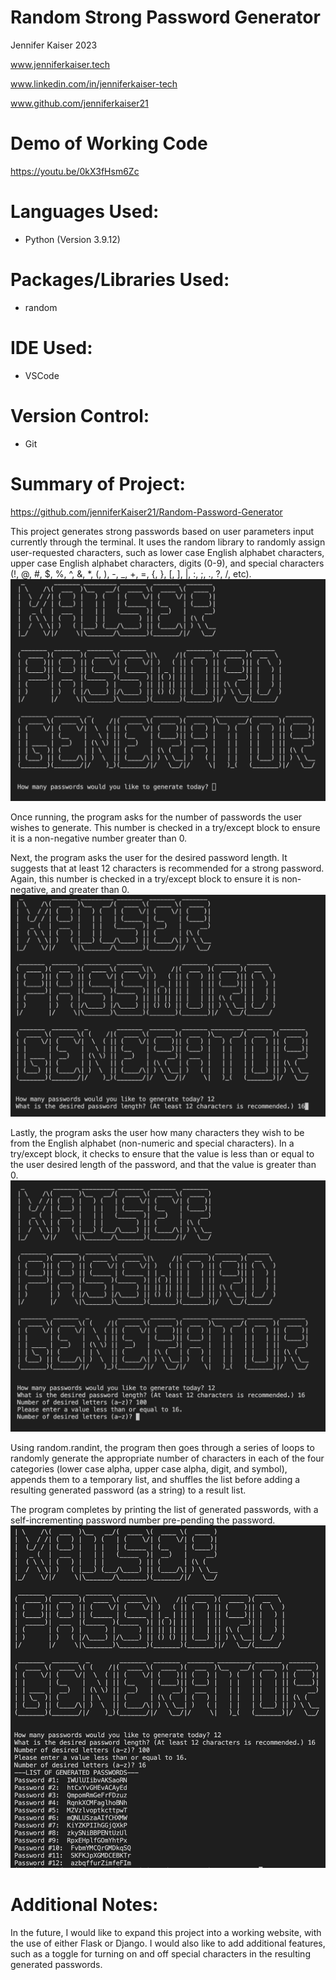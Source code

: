 # Random Strong Password Generator
<p>Jennifer Kaiser 2023 
<p>
<a href="www.jenniferkaiser.tech">www.jenniferkaiser.tech</a>
<p>
<a href="www.linkedin.com/in/jenniferkaiser-tech">www.linkedin.com/in/jenniferkaiser-tech</a>
<p>
<a href="www.github.com/jenniferkaiser21">www.github.com/jenniferkaiser21</a>

# Demo of Working Code
<a href="https://youtu.be/0kX3fHsm6Zc">https://youtu.be/0kX3fHsm6Zc</a>


# Languages Used:
* Python (Version 3.9.12)

# Packages/Libraries Used:
* random 

# IDE Used:
* VSCode

# Version Control:
* Git

# Summary of Project:
https://github.com/jenniferKaiser21/Random-Password-Generator

This project generates strong passwords based on user parameters input currently through the terminal. It uses the random library to randomly assign user-requested characters, such as lower case English alphabet characters, upper case English alphabet characters, digits (0-9), and special characters (!, @, #, $, %, ^, &, *, (, ), -, _, +, =, {, }, [, ], |, :, ;, ., ?, /, etc).
<img src="https://github.com/jenniferKaiser21/Random-Password-Generator/blob/9c9e0afe36dece380b4bb25ad5a8d9afffe383c9/images/generator_1.png">

Once running, the program asks for the number of passwords the user wishes to generate. This number is checked in a try/except block to ensure it is a non-negative number greater than 0. 

Next, the program asks the user for the desired password length. It suggests that at least 12 characters is recommended for a strong password. Again, this number is checked in a try/except block to ensure it is non-negative, and greater than 0.
<img src="https://github.com/jenniferKaiser21/Random-Password-Generator/blob/9c9e0afe36dece380b4bb25ad5a8d9afffe383c9/images/generator_2.png">

Lastly, the program asks the user how many characters they wish to be from the English alphabet (non-numeric and special characters). In a try/except block, it checks to ensure that the value is less than or equal to the user desired length of the password, and that the value is greater than 0.
<img src="https://github.com/jenniferKaiser21/Random-Password-Generator/blob/9c9e0afe36dece380b4bb25ad5a8d9afffe383c9/images/generator_3.png">

Using random.randint, the program then goes through a series of loops to randomly generate the appropriate number of characters in each of the four categories (lower case alpha, upper case alpha, digit, and symbol), appends them to a temporary list, and shuffles the list before adding a resulting generated password (as a string) to a result list.

The program completes by printing the list of generated passwords, with a self-incrementing password number pre-pending the password.
<img src="https://github.com/jenniferKaiser21/Random-Password-Generator/blob/9c9e0afe36dece380b4bb25ad5a8d9afffe383c9/images/generator_4.png">

# Additional Notes:
In the future, I would like to expand this project into a working website, with the use of either Flask or Django. I would also like to add additional features, such as a toggle for turning on and off special characters in the resulting generated passwords.